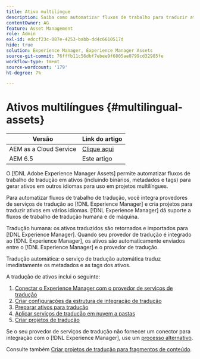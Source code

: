 ```yaml
---
title: Ativo multilíngue
description: Saiba como automatizar fluxos de trabalho para traduzir ativos, incluindo binários, metadados e tags em vários idiomas.
contentOwner: AG
feature: Asset Management
role: Admin
exl-id: edccf23c-087e-4253-babb-dd4c6610517d
hide: true
solution: Experience Manager, Experience Manager Assets
source-git-commit: 76fffb11c56dbf7ebee9f6805ae0799cd32985fe
workflow-type: tm+mt
source-wordcount: '179'
ht-degree: 7%

---
```


# Ativos multilíngues {#multilingual-assets}

| Versão | Link do artigo |
| -------- | ---------------------------- |
| AEM as a Cloud Service | [Clique aqui](https://experienceleague.adobe.com/docs/experience-manager-cloud-service/content/assets/admin/translate-assets.html?lang=en) |
| AEM 6.5 | Este artigo |

O [!DNL Adobe Experience Manager Assets] permite automatizar fluxos de trabalho de tradução em ativos (incluindo binários, metadados e tags) para gerar ativos em outros idiomas para uso em projetos multilíngues.

Para automatizar fluxos de trabalho de tradução, você integra provedores de serviços de tradução ao [!DNL Experience Manager] e cria projetos para traduzir ativos em vários idiomas. [!DNL Experience Manager] dá suporte a fluxos de trabalho de tradução humana e de máquina.

Tradução humana: os ativos traduzidos são retornados e importados para [!DNL Experience Manager]. Quando seu provedor de tradução é integrado ao [!DNL Experience Manager], os ativos são automaticamente enviados entre o [!DNL Experience Manager] e o provedor de tradução.

Tradução automática: o serviço de tradução automática traduz imediatamente os metadados e as tags dos ativos.

A tradução de ativos inclui o seguinte:

1. [Conectar o Experience Manager com o provedor de serviços de tradução](/help/sites-administering/tc-tic.md#connecting-to-a-translation-service-provider)
1. [Criar configurações da estrutura de integração de tradução](/help/sites-administering/tc-tic.md)
1. [Preparar ativos para tradução](preparing-assets-for-translation.md)
1. [Aplicar serviços de tradução em nuvem a pastas](transition-cloud-services.md)
1. [Criar projetos de tradução](translation-projects.md)

Se o seu provedor de serviços de tradução não fornecer um conector para integração com o [!DNL Experience Manager], use um [processo alternativo](/help/sites-administering/tc-manage.md#exporting-a-translation-job).

Consulte também [Criar projetos de tradução para fragmentos de conteúdo](creating-translation-projects-for-content-fragments.md).
